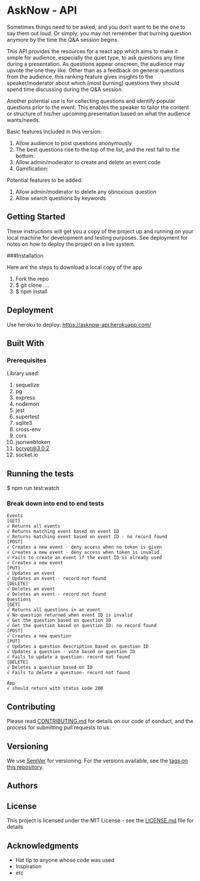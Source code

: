 # AskNow - API

Sometimes things need to be asked, and you don’t want to be the one to say them out loud. Or simply, you may not remember that burning question anymore by the time the Q&A session begins.

This API provides the resources for a react app which aims to make it simple for audience, especially the quiet type, to ask questions any time during a presentation. As questions appear onscreen, the audience may upvote the one they like. Other than as a feedback on general questions from the audience, this ranking feature gives insights to the speaker/moderator about which (most burning) questions they should spend time discussing during the Q&A session.

Another potential use is for collecting questions and identify popular questions prior to the event. This enables the speaker to tailor the content or structure of his/her upcoming presentation based on what the audience wants/needs.

Basic features included in this version:

1. Allow audience to post questions anonymously
2. The best questions rise to the top of the list, and the rest fall to the bottom.
3. Allow admin/moderator to create and delete an event code
4. Gamification:

Potential features to be added:

1. Allow admin/moderator to delete any obnoxious question
2. Allow search questions by keywords

## Getting Started

These instructions will get you a copy of the project up and running on your local machine for development and testing purposes. See deployment for notes on how to deploy the project on a live system.

###Installation

Here are the steps to download a local copy of the app

1. Fork the repo
2. \$ git clone ....
3. \$ npm install

## Deployment

Use heroku to deploy:
https://asknow-api.herokuapp.com/

## Built With

### Prerequisites

Library used:

1. sequelize
2. pg
3. express
4. nodemon
5. jest
6. supertest
7. sqlite3
8. cross-env
9. cors
10. jsonwebtoken
11. bcrypt@3.0.2
12. socket.io

## Running the tests

\$ npm run test:watch

### Break down into end to end tests

```
Events
[GET]
√ Returns all events
√ Returns matching event based on event ID
√ Returns matching event based on event ID - no record found
[POST]
√ Creates a new event - deny access when no token is given
√ Creates a new event - deny access when token is invalid
√ Fails to create an event if the event ID is already used
√ Creates a new event
[PUT]
√ Updates an event
√ Updates an event - record not found
[DELETE]
√ Deletes an event
√ Deletes an event - record not found
Questions
[GET]
√ Returns all questions in an event
√ No question returned when event ID is invalid
√ Get the question based on question ID
√ Get the question based on question ID: no record found
[POST]
√ Creates a new question
[PUT]
√ Updates a question description based on question ID
√ Updates a question - vote based on question ID
√ Fails to update a question: record not found
[DELETE]
√ Deletes a question based on ID
√ Fails to delete a question- record not found

App
√ should return with status code 200
```

## Contributing

Please read [CONTRIBUTING.md](https://gist.github.com/PurpleBooth/b24679402957c63ec426) for details on our code of conduct, and the process for submitting pull requests to us.

## Versioning

We use [SemVer](http://semver.org/) for versioning. For the versions available, see the [tags on this repository](https://github.com/your/project/tags).

## Authors

## License

This project is licensed under the MIT License - see the [LICENSE.md](LICENSE.md) file for details

## Acknowledgments

- Hat tip to anyone whose code was used
- Inspiration
- etc
